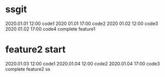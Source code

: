 # ssgit
2020.01.01 12:00 code1
2020 01.01 17:00 code2
2020 01.02 12:00 code3
2020 01.02 17:00 code4 complete feature1
# feature2 start
2020.01.03 12:00 code1
2020.01.04 12:00 code2
2020.01.04 17:00 code3 complete feature2 
ss